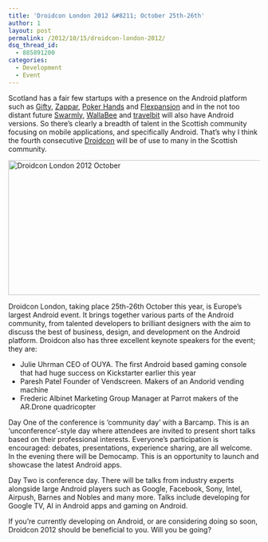 ```yaml
---
title: 'Droidcon London 2012 &#8211; October 25th-26th'
author: 1
layout: post
permalink: /2012/10/15/droidcon-london-2012/
dsq_thread_id:
  - 885891200
categories:
  - Development
  - Event
---
```

Scotland has a fair few startups with a presence on the Android platform such as [Gifty][1], [Zappar][2], [Poker Hands][3] and [Flexpansion][4] and in the not too distant future [Swarmly][5], [WallaBee][6] and [travelbit][7] will also have Android versions. So there&#8217;s clearly a breadth of talent in the Scottish community focusing on mobile applications, and specifically Android. That&#8217;s why I think the fourth consecutive [Droidcon][8] will be of use to many in the Scottish community.

[<img class="aligncenter size-full wp-image-6131" title="droidcon-london" src="http://www.rookieoven.com/wp-content/uploads/2012/10/droidcon-london1.png" alt="Droidcon London 2012 October " width="540" height="270" />][9]

Droidcon London, taking place 25th-26th October this year, is Europe’s largest Android event. It brings together various parts of the Android community, from talented developers to brilliant designers with the aim to discuss the best of business, design, and development on the Android platform. Droidcon also has three excellent keynote speakers for the event; they are:

  * Julie Uhrman CEO of OUYA. The first Android based gaming console that had huge success on Kickstarter earlier this year
  * Paresh Patel Founder of Vendscreen. Makers of an Andorid vending machine
  * Frederic Albinet Marketing Group Manager at Parrot makers of the AR.Drone quadricopter

Day One of the conference is &#8216;community day&#8217; with a Barcamp. This is an ‘unconference’-style day where attendees are invited to present short talks based on their professional interests. Everyone&#8217;s participation is encouraged: debates, presentations, experience sharing, are all welcome. In the evening there will be Democamp. This is an opportunity to launch and showcase the latest Android apps.

Day Two is conference day. There will be talks from industry experts alongside large Android players such as Google, Facebook, Sony, Intel, Airpush, Barnes and Nobles and many more. Talks include developing for Google TV, AI in Android apps and gaming on Android.

If you&#8217;re currently developing on Android, or are considering doing so soon, Droidcon 2012 should be beneficial to you. Will you be going?

 [1]: http://join.giftyapp.co.uk/ "Gifty App"
 [2]: http://www.zappar.com/ "Zappar AR tshirt"
 [3]: http://www.rookieoven.com/2012/08/30/made-in-ayrshire-poker-hands/ "Made in Ayrshire: Poker Hands"
 [4]: http://www.flexpansion.com/ "Flexpansion Android App"
 [5]: http://swarmly.co "Swarmly"
 [6]: http://wallab.ee "Wallabee Collection game"
 [7]: http://travelb.it "Travelbit"
 [8]: http://uk.droidcon.com/ "Droidcon London"
 [9]: http://www.rookieoven.com/wp-content/uploads/2012/10/droidcon-london1.png
